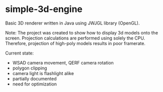 # simple-3d-engine

Basic 3D renderer written in Java using JWJGL library (OpenGL).

Note: The project was created to show how to display 3d models onto the screen. Projection calculations are performed using solely the CPU. Therefore, projection of high-poly models results in poor framerate.

Current state:
  - WSAD camera movement, QERF camera rotation
  - polygon clipping
  - camera light is flashlight alike
  - partially documented
  - need for optimization
